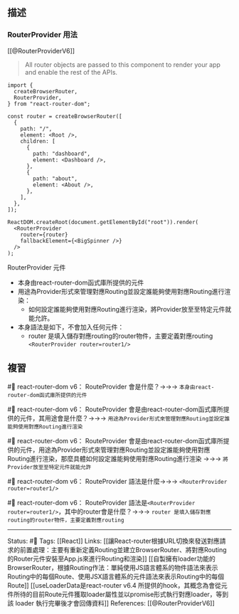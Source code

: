 ## 描述

### RouterProvider 用法
[[@RouterProviderV6]]

> All router objects are passed to this component to render your app and enable the rest of the APIs.

```
import {
  createBrowserRouter,
  RouterProvider,
} from "react-router-dom";

const router = createBrowserRouter([
  {
    path: "/",
    element: <Root />,
    children: [
      {
        path: "dashboard",
        element: <Dashboard />,
      },
      {
        path: "about",
        element: <About />,
      },
    ],
  },
]);

ReactDOM.createRoot(document.getElementById("root")).render(
  <RouterProvider
    router={router}
    fallbackElement={<BigSpinner />}
  />
);
```


RouterProvider 元件
- 本身由react-router-dom函式庫所提供的元件
- 用途為Provider形式來管理對應Routing並設定誰能夠使用對應Routing進行渲染：
	- 如何設定誰能夠使用對應Routing進行渲染，將Provider放至至特定元件就能允許。
- 本身語法是如下，不會加入任何元件：
	- router 是填入儲存對應routing的router物件，主要定義對應routing
`<RouterProvider router=router1/>`

## 複習

#🧠 react-router-dom v6： RouteProvider 會是什麼？->->-> `本身由react-router-dom函式庫所提供的元件`
<!--SR:!2022-12-15,3,250-->

#🧠 react-router-dom v6： RouteProvider 會是由react-router-dom函式庫所提供的元件，其用途會是什麼？->->-> `用途為Provider形式來管理對應Routing並設定誰能夠使用對應Routing進行渲染`
<!--SR:!2022-12-15,3,250-->

#🧠 react-router-dom v6： RouteProvider 會是由react-router-dom函式庫所提供的元件，用途為Provider形式來管理對應Routing並設定誰能夠使用對應Routing進行渲染，那麼具體如何設定誰能夠使用對應Routing進行渲染 ->->-> `將Provider放至至特定元件就能允許`
<!--SR:!2022-12-15,3,250-->

#🧠  react-router-dom v6： RouteProvider 語法是什麼->->-> `<RouterProvider router=router1/>`

#🧠 react-router-dom v6： RouteProvider 語法是`<RouterProvider router=router1/>`，其中的router會是什麼？->->-> `router 是填入儲存對應routing的router物件，主要定義對應routing`
<!--SR:!2022-12-15,3,250-->



---
Status: #🌱 
Tags:
[[React]]
Links:
[[讓React-router根據URL切換來發送對應請求的前置處理：主要有重新定義Routing並建立BrowserRouter、將對應Routing的Router元件安裝至App.js來進行Routing和渲染]]
[[自製擁有loader功能的BrowserRouter，根據Routing作法：單純使用JS語言體系的物件語法來表示Routing中的每個Route、使用JSX語言體系的元件語法來表示Routing中的每個Route]]
[[useLoaderData是react-router v6.4 所提供的hook，其概念為會從元件所待的目前Route元件獲取loader屬性並以promise形式執行對應loader，等到該 loader 執行完畢後才會回傳資料]]
References:
[[@RouterProviderV6]]